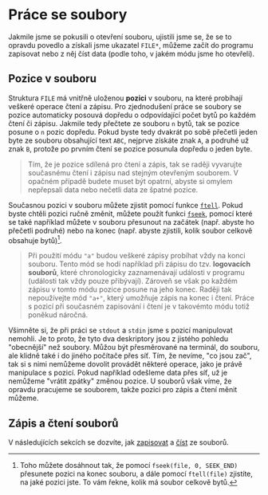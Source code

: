 # Práce se soubory
Jakmile jsme se pokusili o otevření souboru, ujistili jsme se, že se to opravdu povedlo a získali
jsme ukazatel `FILE*`, můžeme začít do programu zapisovat nebo z něj číst data (podle toho, v jakém
módu jsme ho otevřeli).

## Pozice v souboru
Struktura `FILE` má vnitřně uloženou **pozici** v souboru, na které probíhají veškeré operace čtení
a zápisu. Pro zjednodušení práce se soubory se pozice automaticky posouvá dopředu o odpovídající
počet bytů po každém čtení či zápisu. Jakmile tedy přečtete ze souboru `n` bytů, tak se pozice posune
o `n` pozic dopředu. Pokud byste tedy dvakrát po sobě přečetli jeden byte ze souboru obsahující text
`ABC`, nejprve získáte znak `A`, a podruhé už znak `B`, protože po prvním čtení se pozice posunula
dopředu o jeden byte.

> Tím, že je pozice sdílená pro čtení a zápis, tak se raději vyvarujte současnému čtení i zápisu
> nad stejným otevřeným souborem. V opačném případě budete muset být opatrní, abyste si omylem
> nepřepsali data nebo nečetli data ze špatné pozice.

Současnou pozici v souboru můžete zjistit pomocí funkce [`ftell`](https://devdocs.io/c/io/ftell).
Pokud byste chtěli pozici ručně změnit, můžete použít funkci [`fseek`](https://devdocs.io/c/io/fseek),
pomocí které se také například můžete v souboru přesunout na začátek (např. abyste ho přečetli
podruhé) nebo na konec (např. abyste zjistili, kolik soubor celkově obsahuje bytů)[^1].

[^1]: Toho můžete dosáhnout tak, že pomocí `fseek(file, 0, SEEK_END)` přesunete pozici na konec
souboru, a dále pomocí `ftell(file)` zjistíte, na jaké pozici jste. To vám řekne, kolik má soubor
celkově bytů.

> Při použití módu `"a"` budou veškeré zápisy probíhat vždy na konci souboru. Tento mód se hodí
> například při zápisu do tzv. **logovacích souborů**, které chronologicky zaznamenávají události v
> programu (události tak vždy pouze přibývají). Zároveň se však po každém zápisu v tomto módu
> pozice posune na jeho konec. Raději tak nepoužívejte mód `"a+"`, který umožňuje zápis na konec i
> čtení. Práce s pozicí při současném zapisování i čtení je v takovémto módu totiž poněkud náročná.

Všimněte si, že při práci se `stdout` a `stdin` jsme s pozicí manipulovat nemohli. Je to proto, že
tyto dva deskriptory jsou z jistého pohledu "obecnější" než soubory. Můžou být přesměrované na
terminál, do souboru, ale klidně také i do jiného počítače přes síť. Tím, že nevíme, "co jsou zač",
tak si s nimi nemůžeme dovolit provádět některé operace, jako je právě manipulace s pozicí. Pokud
například odešleme data přes síť, už je nemůžeme "vrátit zpátky" změnou pozice. U souborů však
víme, že opravdu pracujeme se souborem, takže pozici pro zápis a čtení měnit můžeme.

## Zápis a čtení souborů
V následujících sekcích se dozvíte, jak [zapisovat](zapis_do_souboru.md) a [číst](cteni_ze_souboru.md)
ze souborů.
